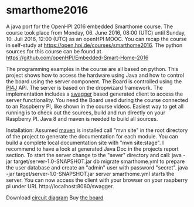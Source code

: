 # smarthome2016
A java port for the OpenHPI 2016 embedded Smarthome course.
The course took place from Monday, 06. June 2016, 08:00 (UTC) until Sunday, 10. Juli 2016, 12:00 (UTC) as an openHPI MOOC. 
You can recap the course in self-study at https://open.hpi.de/courses/smarthome2016.
The python sources for this course can be found at https://github.com/openHPI/Embedded-Smart-Home-2016

The programming examples in the course are all based on python.
This project shows how to access the hardware using Java and how to control the board using the server component.
The Board is controlled using the <a href="http://pi4j.com/">PI4J</a> API. The server is based on the
<a haref="http://www.dropwizard.io/1.0.5/docs/">dropwizard</a> framework. The implementation includes a
<a href="http://swagger.io/">swagger</a> based generated client to access the server functionality.
You need the Board used during the course connected to an Raspberry PI, like shown in the course videos.
Easiest way to get all running is to check out the sources, build and run directly on your Raspberry PI.
Java 8 and maven is needed to build all sources.

Installation:
Assumed <a href="https://maven.apache.org/">maven</a> is installed call "mvn site" in the root directory of the project
to generate the documentation for each module. You can build a complete local documentation site with "mvn site:stage".
I recommend to have a look at generated Java Doc in the projects report section.
To start the server change to the "sever" directory and call:
java -jar target/server-1.0-SNAPSHOT.jar db migrate smarthome.yml to prepare the user database and create an "admin" user
with password "secret".
java -jar target/server-1.0-SNAPSHOT.jar server smarthome.yml starts the server.
You can now access the client with your browser on your raspberry pi under URL http://localhost:8080/swagger.

Download <a href="https://open.hpi.de/files/61a191f3-7eaa-409b-8d35-f71cb493fc6c">circuit diagram</a>
Buy <a href="https://supr.com/embedded-smart-home/">the board</a>